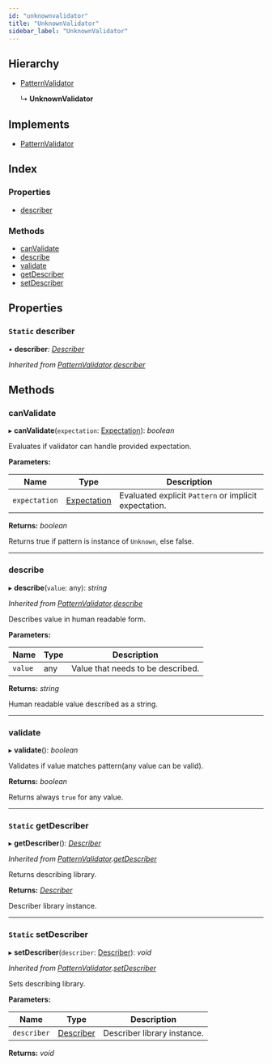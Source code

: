 ```yaml
---
id: "unknownvalidator"
title: "UnknownValidator"
sidebar_label: "UnknownValidator"
---
```


## Hierarchy

* [PatternValidator](patternvalidator.md)

  ↳ **UnknownValidator**

## Implements

* [PatternValidator](../interfaces/types.patternvalidator.md)

## Index

### Properties

* [describer](unknownvalidator.md#static-describer)

### Methods

* [canValidate](unknownvalidator.md#canvalidate)
* [describe](unknownvalidator.md#describe)
* [validate](unknownvalidator.md#validate)
* [getDescriber](unknownvalidator.md#static-getdescriber)
* [setDescriber](unknownvalidator.md#static-setdescriber)

## Properties

### `Static` describer

▪ **describer**: *[Describer](../interfaces/types.describer.md)*

*Inherited from [PatternValidator](patternvalidator.md).[describer](patternvalidator.md#static-describer)*

## Methods

###  canValidate

▸ **canValidate**(`expectation`: [Expectation](../modules/types.md#expectation)): *boolean*

Evaluates if validator can handle provided expectation.

**Parameters:**

Name | Type | Description |
------ | ------ | ------ |
`expectation` | [Expectation](../modules/types.md#expectation) | Evaluated explicit `Pattern` or implicit expectation. |

**Returns:** *boolean*

Returns true if pattern is instance of `Unknown`, else false.

___

###  describe

▸ **describe**(`value`: any): *string*

*Inherited from [PatternValidator](patternvalidator.md).[describe](patternvalidator.md#describe)*

Describes value in human readable form.

**Parameters:**

Name | Type | Description |
------ | ------ | ------ |
`value` | any | Value that needs to be described. |

**Returns:** *string*

Human readable value described as a string.

___

###  validate

▸ **validate**(): *boolean*

Validates if value matches pattern(any value can be valid).

**Returns:** *boolean*

Returns always `true` for any value.

___

### `Static` getDescriber

▸ **getDescriber**(): *[Describer](../interfaces/types.describer.md)*

*Inherited from [PatternValidator](patternvalidator.md).[getDescriber](patternvalidator.md#static-getdescriber)*

Returns describing library.

**Returns:** *[Describer](../interfaces/types.describer.md)*

Describer library instance.

___

### `Static` setDescriber

▸ **setDescriber**(`describer`: [Describer](../interfaces/types.describer.md)): *void*

*Inherited from [PatternValidator](patternvalidator.md).[setDescriber](patternvalidator.md#static-setdescriber)*

Sets describing library.

**Parameters:**

Name | Type | Description |
------ | ------ | ------ |
`describer` | [Describer](../interfaces/types.describer.md) | Describer library instance.  |

**Returns:** *void*
